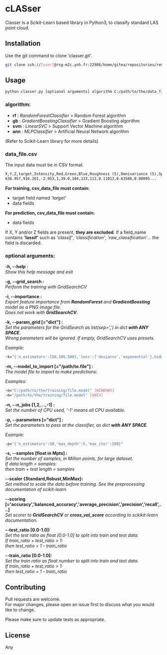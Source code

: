 # **cLASser**

Classer is a Scikit-Learn based library in Python3, to classify standard LAS point cloud. 

## **Installation**

Use the git command to clone 'classer.git'.

```bash
git clone ssh://[user]@rsg-m2c.ynh.fr:22986/home/gitea/repositories/remote_sensing_group/classer.git
```


## **Usage**

```bash
python classer.py [optional arguments] algorithm C:/path/to/the/data_file.csv
```
### **algorithm:**

* **rf** : *RandomForestClassifier* > Random Forest algorithm
* **gb** : *GradientBoostingClassifier* > Gradient Boosting algorithm
* **svm** : *LinearSVC* > Support Vector Machine algorithm
* **ann** : *MLPClassifier* > Artificial Neural Network algorithm


(Refer to Scikit-Learn library for more details)

### **data_file.csv**

The input data must be in CSV format.
```txt
X,Y,Z,target,Intensity,Red,Green,Blue,Roughness (5),Omnivariance (5),Sphericity (5)...
638.957,916.201,-2.953,1,39.0,104,133,113,0.11013,0.63586,0.00095...
```

**For training, csv_data_file must contain:**
* target field named *'target'*
* data fields

**For prediction, csv_data_file must contain:**
* data fields


If X, Y and/or Z fields are present, **they are excluded**.
If a field_name contains **'lassif'** such as *'classif'*, *'classification'*, *'raw_classification'*... the field is discarded.


### **optional arguments:**
**-h, --help :**\
*Show this help message and exit*

**-g, --grid_search :**\
*Perform the training with GridSearchCV*

**-i, --importance :**\
*Export feature importance from **RandomForest** and **GradientBoosting** model as a PNG image file.\
Does not work with **GridSearchCV**.*

**-k, --param_grid [="dict"] :**\
*Set the parameters for the GridSearch as list(sep=',') in dict **with ANY SPACE**.\
Wrong parameters will be ignored. If empty, GridSearchCV uses presets.*

*Example:*
```bash
-k="{'n_estimators':[50,100,500],'loss':['deviance','exponential'],hidden_layer_sizes':[[100,100],[50,100,50]]}"    
```                            
 **-m, --model_to_import [="/path/to.file"] :**\
*The model file to import to make predictions:*

*Examples:*
```bash
-m="C:/path/to/the/training/file.model" [WINDOWS]
-m="/path/to/the/training/file.model" [UNIX]
```
 **-n, --n_jobs [1,2,...,-1] :**\
*Set the number of CPU used, '-1' means all CPU available.*

**-p, --parameters [="dict"] :**\
*Set the parameters to pass at the classifier, as dict **with ANY SPACE**.*

*Example:*
```bash
-p="{'n_estimators':50,'max_depth':5,'max_iter':500}"
```

**-s, --samples [float in Mpts] :**\
*Set the number of samples, in Million points, for large dataset.\
If data length* *> samples:\
then train + test length = samples*

**--scaler {Standard,Robust,MinMax}:**\
*Set method to scale the data before training. See the preprocessing documentation of scikit-learn.*

**--scoring [='accuracy','balanced_accuracy','average_precision','precision','recall',...]**\
*Set scorer to **GridSearchCV** or **cross_val_score** according to sckikit-learn documentation.*

**--test_ratio [0.0-1.0]:**\
*Set the test ratio as float [0.0-1.0] to split into train and test data.\
If train_ratio + test_ratio > 1:\
then test_ratio = 1 - train_ratio*

**--train_ratio [0.0-1.0]:**\
*Set the train ratio as float number to split into train and test data.\
If train_ratio + test_ratio > 1:\
then test_ratio = 1 - train_ratio*

## **Contributing**
Pull requests are welcome.\
For major changes, please open an issue first to discuss what you would like to change.

Please make sure to update tests as appropriate.

## **License**
Any
